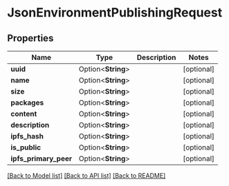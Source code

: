 # JsonEnvironmentPublishingRequest

## Properties

Name | Type | Description | Notes
------------ | ------------- | ------------- | -------------
**uuid** | Option<**String**> |  | [optional]
**name** | Option<**String**> |  | [optional]
**size** | Option<**String**> |  | [optional]
**packages** | Option<**String**> |  | [optional]
**content** | Option<**String**> |  | [optional]
**description** | Option<**String**> |  | [optional]
**ipfs_hash** | Option<**String**> |  | [optional]
**is_public** | Option<**String**> |  | [optional]
**ipfs_primary_peer** | Option<**String**> |  | [optional]

[[Back to Model list]](../README.md#documentation-for-models) [[Back to API list]](../README.md#documentation-for-api-endpoints) [[Back to README]](../README.md)



